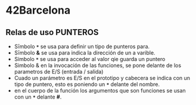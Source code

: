 # 42Barcelona

## Relas de uso PUNTEROS

 - Sīmbolo **`*`** se usa para definir un tipo de punteros para.
 - Sīmbolo **&** se usa para indica la dirección de un a varible.
 - Símbolo **`*`** se usa para acceder al valor qie guarda un puntero
 - Simbolo & en la invocación de las funciones, se pone delante de los parametros de E/S (entrada / salida)
 - Cuado un parámetro es E/S en el prototipo y cabecera se indica con un tipo de puntero, esto es poniendo un **`*`** delante del nombre.
 - en el cuerpo de la función los argumentos que son funciones se usan con un **`*`** delante **#**.





